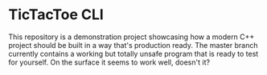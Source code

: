 # TicTacToe CLI

This repository is a demonstration project showcasing how a modern C++ project should be built in a way that's production ready.
The master branch currently contains a working but totally unsafe program that is ready to test for yourself. On the surface it
seems to work well, doesn't it?
